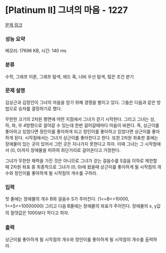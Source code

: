 # [Platinum II] 그녀의 마음 - 1227 

[문제 링크](https://www.acmicpc.net/problem/1227) 

### 성능 요약

메모리: 17696 KB, 시간: 140 ms

### 분류

수학, 그래프 이론, 그래프 탐색, 애드 혹, 너비 우선 탐색, 많은 조건 분기

### 문제 설명

<p>김상근과 김정인이 그녀의 마음을 얻기 위해 경쟁을 벌이고 있다. 그들은 다음과 같은 방법으로 승자를 결정하기로 했다.</p>

<p>무한한 크기의 2차원 평면에 어떤 지점에서 그녀가 걷기 시작한다. 그리고 그녀는 상, 하, 좌, 우 4방향으로 걸어갈 수 있는데 한번 걸어갈때마다 마음이 바뀐다. 즉, 상근이를 좋아하고 있었다면 정인이를 좋아하게 되고 정인이를 좋아하고 있었다면 상근이를 좋아하게 된다. 시작점에서는 그녀가 상근이를 좋아한다고 한다. 또한 2차원 좌표판 중에는 장애물이 있는 곳이 있어서 그런 곳은 지나가지 못한다고 하자. 이때 그녀는 그 시작점에서 (0, 0)까지 장애물을 피하여 최단거리로 걸어온다고 가정한다.</p>

<p>그녀가 무한한 체력을 가진 것은 아니므로 그녀가 걷는 걸음수를 S걸음 이하로 제한할 때 2차원 좌표 중 최종적으로 그녀가 (0, 0)에 왔을때 상근이를 좋아하게 될 시작점의 개수와 정인이를 좋아하게 될 시작점의 개수를 구하라.</p>

### 입력 

 <p>첫 줄에는 장애물의 개수 B와 걸음수 S가 주어진다. <span style="line-height:1.6em">(1<=B<=10000, 1<=S<=10000000) </span><span style="line-height:1.6em">그리고 다음 B줄에는 장애물의 좌표가 주어진다. 장애물의 x, y값의 절댓값은 1000보다 작다고 하자.</span></p>

### 출력 

 <p>상근이를 좋아하게 될 시작점의 개수와 정인이를 좋아하게 될 시작점의 개수를 출력하라.</p>

